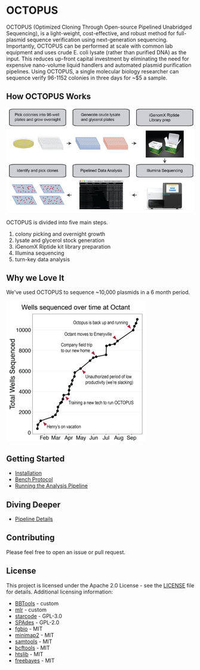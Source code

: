 # OCTOPUS

OCTOPUS (Optimized Cloning Through Open-source Pipelined Unabridged Sequencing), is a light-weight, cost-effective, and robust method for full-plasmid sequence verification using next-generation sequencing. Importantly, OCTOPUS can be performed at scale with common lab equipment and uses crude E. coli lysate (rather than purified DNA) as the input. This reduces up-front capital investment by eliminating the need for expensive nano-volume liquid handlers and automated plasmid purification pipelines. Using OCTOPUS, a single molecular biology researcher can sequence verify 96-1152 colonies in three days for ~$5 a sample.

## How OCTOPUS Works

![Plasmids over time](./img/overview.jpg)

OCTOPUS is divided into five main steps.
1. colony picking and overnight growth
2. lysate and glycerol stock generation
3. iGenomX Riptide kit library preparation
4. Illumina sequencing
5. turn-key data analysis

## Why we Love It

We've used OCTOPUS to sequence ~10,000 plasmids in a 6 month period.

![Plasmids over time](./img/wells-over-time.png)


## Getting Started

- [Installation](https://github.com/octantbio/octopus/wiki/Installation)
- [Bench Protocol](https://github.com/octantbio/octopus/wiki/Bench-Protocol)
- [Running the Analysis Pipeline](https://github.com/octantbio/octopus/wiki/Running-the-Analysis-Pipeline)

## Diving Deeper

- [Pipeline Details](https://github.com/octantbio/octopus/wiki/Pipeline-Details)

## Contributing

Please feel free to open an issue or pull request.

## License

This project is licensed under the Apache 2.0 License - see the [LICENSE](LICENSE) file for details. Additional licensing information:

- [BBTools](docker/bbtools-license) - custom
- [mlr](docker/mlr-license) - custom
- [starcode](docker/starcode-license) - GPL-3.0
- [SPAdes](docker/spades-license) - GPL-2.0
- [fgbio](https://github.com/fulcrumgenomics/fgbio/blob/master/LICENSE) - MIT
- [minimap2](https://github.com/lh3/minimap2/blob/master/LICENSE.txt) - MIT
- [samtools](https://github.com/samtools/samtools/blob/develop/LICENSE) - MIT
- [bcftools](https://github.com/samtools/bcftools/blob/develop/LICENSE) - MIT
- [htslib](https://github.com/samtools/htslib/blob/develop/LICENSE) - MIT
- [freebayes](https://github.com/ekg/freebayes/blob/master/LICENSE) - MIT


